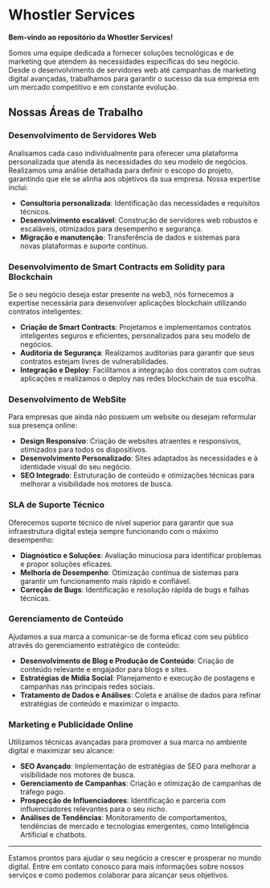 # Whostler Services

**Bem-vindo ao repositório da Whostler Services!** 

Somos uma equipe dedicada a fornecer soluções tecnológicas e de marketing que atendem às necessidades específicas do seu negócio. Desde o desenvolvimento de servidores web até campanhas de marketing digital avançadas, trabalhamos para garantir o sucesso da sua empresa em um mercado competitivo e em constante evolução.

## Nossas Áreas de Trabalho

### Desenvolvimento de Servidores Web

Analisamos cada caso individualmente para oferecer uma plataforma personalizada que atenda às necessidades do seu modelo de negócios. Realizamos uma análise detalhada para definir o escopo do projeto, garantindo que ele se alinha aos objetivos da sua empresa. Nossa expertise inclui:

- **Consultoria personalizada**: Identificação das necessidades e requisitos técnicos.
- **Desenvolvimento escalável**: Construção de servidores web robustos e escaláveis, otimizados para desempenho e segurança.
- **Migração e manutenção**: Transferência de dados e sistemas para novas plataformas e suporte contínuo.

### Desenvolvimento de Smart Contracts em Solidity para Blockchain

Se o seu negócio deseja estar presente na web3, nós fornecemos a expertise necessária para desenvolver aplicações blockchain utilizando contratos inteligentes:

- **Criação de Smart Contracts**: Projetamos e implementamos contratos inteligentes seguros e eficientes, personalizados para seu modelo de negócios.
- **Auditoria de Segurança**: Realizamos auditorias para garantir que seus contratos estejam livres de vulnerabilidades.
- **Integração e Deploy**: Facilitamos a integração dos contratos com outras aplicações e realizamos o deploy nas redes blockchain de sua escolha.

### Desenvolvimento de WebSite

Para empresas que ainda não possuem um website ou desejam reformular sua presença online:

- **Design Responsivo**: Criação de websites atraentes e responsivos, otimizados para todos os dispositivos.
- **Desenvolvimento Personalizado**: Sites adaptados às necessidades e à identidade visual do seu negócio.
- **SEO Integrado**: Estruturação de conteúdo e otimizações técnicas para melhorar a visibilidade nos motores de busca.

### SLA de Suporte Técnico

Oferecemos suporte técnico de nível superior para garantir que sua infraestrutura digital esteja sempre funcionando com o máximo desempenho:

- **Diagnóstico e Soluções**: Avaliação minuciosa para identificar problemas e propor soluções eficazes.
- **Melhoria de Desempenho**: Otimização contínua de sistemas para garantir um funcionamento mais rápido e confiável.
- **Correção de Bugs**: Identificação e resolução rápida de bugs e falhas técnicas.

### Gerenciamento de Conteúdo

Ajudamos a sua marca a comunicar-se de forma eficaz com seu público através do gerenciamento estratégico de conteúdo:

- **Desenvolvimento de Blog e Produção de Conteúdo**: Criação de conteúdo relevante e engajador para blogs e sites.
- **Estratégias de Mídia Social**: Planejamento e execução de postagens e campanhas nas principais redes sociais.
- **Tratamento de Dados e Análises**: Coleta e análise de dados para refinar estratégias de conteúdo e maximizar o impacto.

### Marketing e Publicidade Online

Utilizamos técnicas avançadas para promover a sua marca no ambiente digital e maximizar seu alcance:

- **SEO Avançado**: Implementação de estratégias de SEO para melhorar a visibilidade nos motores de busca.
- **Gerenciamento de Campanhas**: Criação e otimização de campanhas de tráfego pago.
- **Prospecção de Influenciadores**: Identificação e parceria com influenciadores relevantes para o seu nicho.
- **Análises de Tendências**: Monitoramento de comportamentos, tendências de mercado e tecnologias emergentes, como Inteligência Artificial e chatbots.

---

Estamos prontos para ajudar o seu negócio a crescer e prosperar no mundo digital. Entre em contato conosco para mais informações sobre nossos serviços e como podemos colaborar para alcançar seus objetivos.

